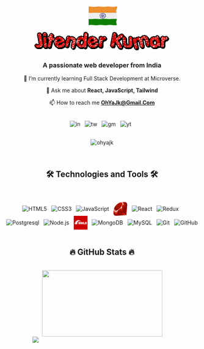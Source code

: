 <div>
<p align="center"> <img src="./flag.gif" width="80px" height="50px" alt="flag" /> </p>
<p align="center"> <img src="./text.gif" alt="text" /> </p>
<h3 align="center">A passionate web developer from India</h3>
</div>
<div align="center">

🌱 I’m currently learning Full Stack Development at Microverse.

💬 Ask me about **React, JavaScript, Tailwind**

📫 How to reach me **OhYaJk@Gmail.Com**
</div>
<div align="center">
<br align="center">
<img align="center" alt="in" width="36px" src="https://img.icons8.com/color/48/null/linkedin.png" />
&nbsp;
<img align="center" alt="tw" width="36px" src="https://img.icons8.com/color/48/null/twitter--v1.png" />
&nbsp;
<img align="center" alt="gm" width="36px" src="https://img.icons8.com/color/48/null/gmail-new.png" />
&nbsp;
<img align="center" alt="yt" width="36px" src="https://img.icons8.com/color/48/null/youtube-play.png" />
&nbsp;
<br>
</div>
<br/>
<p align="center"> <img src="https://komarev.com/ghpvc/?username=ohyajk&label=Profile%20views&color=0e75b6&style=flat" alt="ohyajk" /> </p>
</br>
<h2 align="center">🛠 Technologies and Tools 🛠</h2>
<br/>
<div align="center">
<br align="center">
<img align="center" alt="HTML5" width="36px" src="https://cdn.jsdelivr.net/gh/devicons/devicon/icons/html5/html5-original.svg" />
&nbsp;
<img align="center" alt="CSS3" width="36px" src="https://cdn.jsdelivr.net/gh/devicons/devicon/icons/css3/css3-original.svg"  />
&nbsp;
<img align="center" alt="JavaScript" width="36px" src="https://cdn.jsdelivr.net/gh/devicons/devicon/icons/javascript/javascript-original.svg" />
&nbsp;
<img align="center" alt="Ruby" width="36px" src="https://raw.githubusercontent.com/github/explore/80688e429a7d4ef2fca1e82350fe8e3517d3494d/topics/ruby/ruby.png" />
&nbsp;
<img align="center" alt="React" width="36px" src="https://cdn.jsdelivr.net/gh/devicons/devicon/icons/react/react-original.svg" />
&nbsp;
<img align="center" alt="Redux" width="36px" src="https://img.icons8.com/color/48/000000/redux.png">
&nbsp;
<img align="center" alt="Postgresql" width="36px" src="https://upload.wikimedia.org/wikipedia/commons/2/29/Postgresql_elephant.svg"  />
&nbsp;
<img align="center" alt="Node.js" width="36px" src="https://cdn.jsdelivr.net/gh/devicons/devicon/icons/nodejs/nodejs-original.svg" />
&nbsp;
<img align="center" alt="Ruby on Rails" width="36px" src="https://raw.githubusercontent.com/github/explore/80688e429a7d4ef2fca1e82350fe8e3517d3494d/topics/rails/rails.png" />
&nbsp;
<img align="center" alt="MongoDB" width="36px" src="https://cdn.jsdelivr.net/gh/devicons/devicon/icons/mongodb/mongodb-original.svg" />
&nbsp;
<img align="center" alt="MySQL" width="36px" src="https://cdn.jsdelivr.net/gh/devicons/devicon/icons/mysql/mysql-original.svg" />
&nbsp;
<img align="center" alt="Git" width="36px" src="https://cdn.jsdelivr.net/gh/devicons/devicon/icons/git/git-original.svg" />
&nbsp;
<img align="center" alt="GitHub" width="36px" src="https://user-images.githubusercontent.com/3369400/139447912-e0f43f33-6d9f-45f8-be46-2df5bbc91289.png" />
<br>
</div>
<br>
<h2 align="center">🔥 GitHub Stats 🔥</h2>
<!-- https://github.com/anuraghazra/github-readme-stats -->
<br>
<div align=center>
  <a href="#" title="Trungquandev">
    <img width="315" height="173" align="center" src="https://github-readme-stats.vercel.app/api/top-langs?username=ohyajk&show_icons=true&locale=en&theme=react&border_color=61dafb&hide_border=true" />
  </a>
  <a href="#" title="Trungquandev">
    <img align="right" width="434" src="https://github-readme-stats.vercel.app/api?username=ohyajk&show_icons=true&locale=en&theme=react&border_color=61dafb&hide_border=true" />
  </a>
</div>

